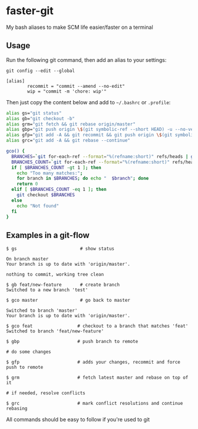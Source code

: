# faster-git

My bash aliases to make SCM life easier/faster on a terminal

## Usage

Run the following git command, then add an alias to your settings:

`git config --edit --global`

```
[alias]
        recommit = "commit --amend --no-edit"
        wip = "commit -m 'chore: wip'"
```

Then just copy the content below and add to `~/.bashrc` or `.profile`:

```bash
alias gs="git status"
alias gb="git checkout -b"
alias grm="git fetch && git rebase origin/master"
alias gbp="git push origin \$(git symbolic-ref --short HEAD) -u --no-verify"
alias gfp="git add -A && git recommit && git push origin \$(git symbolic-ref --short HEAD) -u --no-verify -f"
alias grc="git add -A && git rebase --continue"

gco() {
  BRANCHES=`git for-each-ref --format="%(refname:short)" refs/heads | grep $1`
  BRANCHES_COUNT=`git for-each-ref --format="%(refname:short)" refs/heads | grep $1 | wc -l`
  if [ $BRANCHES_COUNT -gt 1 ]; then
    echo "Too many matches:";
    for branch in $BRANCHES; do echo "  $branch"; done
    return 0
  elif [ $BRANCHES_COUNT -eq 1 ]; then
    git checkout $BRANCHES
  else
    echo "Not found"
  fi
}

```

## Examples in a git-flow

```
$ gs                        # show status

On branch master
Your branch is up to date with 'origin/master'.

nothing to commit, working tree clean

$ gb feat/new-feature       # create branch
Switched to a new branch 'test'

$ gco master                # go back to master

Switched to branch 'master'
Your branch is up to date with 'origin/master'.

$ gco feat                 # checkout to a branch that matches 'feat'
Switched to branch 'feat/new-feature'

$ gbp                      # push branch to remote

# do some changes

$ gfp                      # adds your changes, recommit and force push to remote

$ grm                      # fetch latest master and rebase on top of it

# if needed, resolve conflicts

$ grc                      # mark conflict resolutions and continue rebasing

```

All commands should be easy to follow if you're used to git
